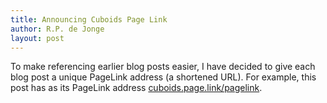 ```yaml
---
title: Announcing Cuboids Page Link
author: R.P. de Jonge
layout: post
---
```


To make referencing earlier blog posts easier, I have decided to give each blog post a unique PageLink address (a shortened URL). For example, this post has as its PageLink address <a href="https://cuboids.page.link/pagelink">cuboids.page.link/pagelink</a>.
